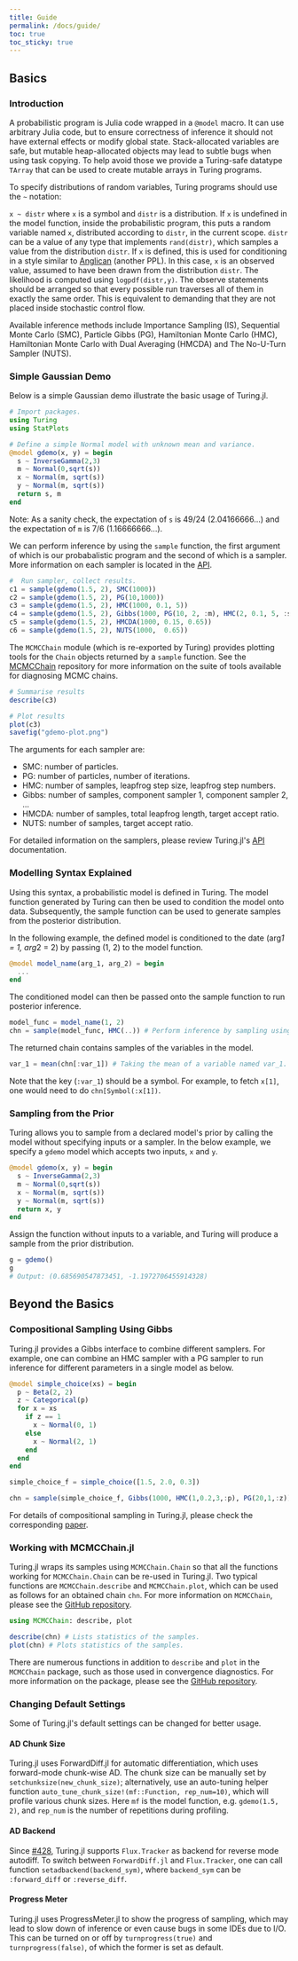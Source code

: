 ```yaml
---
title: Guide
permalink: /docs/guide/
toc: true
toc_sticky: true
---
```


<a id='Basics-1'></a>

## Basics


<a id='Introduction-1'></a>

### Introduction


A probabilistic program is Julia code wrapped in a `@model` macro. It can use arbitrary Julia code, but to ensure correctness of inference it should not have external effects or modify global state. Stack-allocated variables are safe, but mutable heap-allocated objects may lead to subtle bugs when using task copying. To help avoid those we provide a Turing-safe datatype `TArray` that can be used to create mutable arrays in Turing programs.


To specify distributions of random variables, Turing programs should use the `~` notation:


`x ~ distr` where `x` is a symbol and `distr` is a distribution. If `x` is undefined in the model function, inside the probabilistic program, this puts a random variable named `x`, distributed according to `distr`, in the current scope. `distr` can be a value of any type that implements `rand(distr)`, which samples a value from the distribution `distr`. If `x` is defined, this is used for conditioning in a style similar to [Anglican](https://probprog.github.io/anglican/index.html) (another PPL). In this case, `x` is an observed value, assumed to have been drawn from the distribution `distr`. The likelihood is computed using `logpdf(distr,y)`. The observe statements should be arranged so that every possible run traverses all of them in exactly the same order. This is equivalent to demanding that they are not placed inside stochastic control flow.


Available inference methods include  Importance Sampling (IS), Sequential Monte Carlo (SMC), Particle Gibbs (PG), Hamiltonian Monte Carlo (HMC), Hamiltonian Monte Carlo with Dual Averaging (HMCDA) and The No-U-Turn Sampler (NUTS).


<a id='Simple-Gaussian-Demo-1'></a>

### Simple Gaussian Demo


Below is a simple Gaussian demo illustrate the basic usage of Turing.jl.


```julia
# Import packages.
using Turing
using StatPlots

# Define a simple Normal model with unknown mean and variance.
@model gdemo(x, y) = begin
  s ~ InverseGamma(2,3)
  m ~ Normal(0,sqrt(s))
  x ~ Normal(m, sqrt(s))
  y ~ Normal(m, sqrt(s))
  return s, m
end
```


Note: As a sanity check, the expectation of `s` is 49/24 (2.04166666...) and the expectation of `m` is 7/6 (1.16666666...).


We can perform inference by using the `sample` function, the first argument of which is our probabalistic program and the second of which is a sampler. More information on each sampler is located in the [API](docs/library/).


```julia
#  Run sampler, collect results.
c1 = sample(gdemo(1.5, 2), SMC(1000))
c2 = sample(gdemo(1.5, 2), PG(10,1000))
c3 = sample(gdemo(1.5, 2), HMC(1000, 0.1, 5))
c4 = sample(gdemo(1.5, 2), Gibbs(1000, PG(10, 2, :m), HMC(2, 0.1, 5, :s)))
c5 = sample(gdemo(1.5, 2), HMCDA(1000, 0.15, 0.65))
c6 = sample(gdemo(1.5, 2), NUTS(1000,  0.65))
```


The `MCMCChain` module (which is re-exported by Turing) provides plotting tools for the `Chain` objects returned by a `sample` function. See the [MCMCChain](https://github.com/TuringLang/MCMCChain.jl) repository for more information on the suite of tools available for diagnosing MCMC chains.


```julia
# Summarise results
describe(c3)

# Plot results
plot(c3)
savefig("gdemo-plot.png")
```


The arguments for each sampler are:


  * SMC: number of particles.
  * PG: number of particles, number of iterations.
  * HMC: number of samples, leapfrog step size, leapfrog step numbers.
  * Gibbs: number of samples, component sampler 1, component sampler 2, ...
  * HMCDA: number of samples, total leapfrog length, target accept ratio.
  * NUTS: number of samples, target accept ratio.


For detailed information on the samplers, please review Turing.jl's [API](docs/library/) documentation.


<a id='Modelling-Syntax-Explained-1'></a>

### Modelling Syntax Explained


Using this syntax, a probabilistic model is defined in Turing. The model function generated by Turing can then be used to condition the model onto data. Subsequently, the sample function can be used to generate samples from the posterior distribution.


In the following example, the defined model is conditioned to the date (arg*1 = 1, arg*2 = 2) by passing (1, 2) to the model function.


```julia
@model model_name(arg_1, arg_2) = begin
  ...
end
```


The conditioned model can then be passed onto the sample function to run posterior inference.


```julia
model_func = model_name(1, 2)
chn = sample(model_func, HMC(..)) # Perform inference by sampling using HMC.
```


The returned chain contains samples of the variables in the model.


```julia
var_1 = mean(chn[:var_1]) # Taking the mean of a variable named var_1.
```


Note that the key (`:var_1`) should be a symbol. For example, to fetch `x[1]`, one would need to do `chn[Symbol(:x[1])`.


<a id='Sampling-from-the-Prior-1'></a>

### Sampling from the Prior


Turing allows you to sample from a declared model's prior by calling the model without specifying inputs or a sampler. In the below example, we specify a `gdemo` model which accepts two inputs, `x` and `y`.


```julia
@model gdemo(x, y) = begin
  s ~ InverseGamma(2,3)
  m ~ Normal(0,sqrt(s))
  x ~ Normal(m, sqrt(s))
  y ~ Normal(m, sqrt(s))
  return x, y
end
```


Assign the function without inputs to a variable, and Turing will produce a sample from the prior distribution.


```julia
g = gdemo()
g
# Output: (0.685690547873451, -1.1972706455914328)
```


<a id='Beyond-the-Basics-1'></a>

## Beyond the Basics


<a id='Compositional-Sampling-Using-Gibbs-1'></a>

### Compositional Sampling Using Gibbs


Turing.jl provides a Gibbs interface to combine different samplers. For example, one can combine an HMC sampler with a PG sampler to run inference for different parameters in a single model as below.


```julia
@model simple_choice(xs) = begin
  p ~ Beta(2, 2)
  z ~ Categorical(p)
  for x = xs
    if z == 1
      x ~ Normal(0, 1)
    else
      x ~ Normal(2, 1)
    end
  end
end

simple_choice_f = simple_choice([1.5, 2.0, 0.3])

chn = sample(simple_choice_f, Gibbs(1000, HMC(1,0.2,3,:p), PG(20,1,:z))
```


For details of compositional sampling in Turing.jl, please check the corresponding [paper](http://xuk.ai/assets/aistats2018-turing.pdf).


<a id='Working-with-MCMCChain.jl-1'></a>

### Working with MCMCChain.jl


Turing.jl wraps its samples using `MCMCChain.Chain` so that all the functions working for `MCMCChain.Chain` can be re-used in Turing.jl. Two typical functions are `MCMCChain.describe` and `MCMCChain.plot`, which can be used as follows for an obtained chain `chn`. For more information on `MCMCChain`, please see the [GitHub repository](https://github.com/TuringLang/MCMCChain.jl).


```julia
using MCMCChain: describe, plot

describe(chn) # Lists statistics of the samples.
plot(chn) # Plots statistics of the samples.
```


There are numerous functions in addition to `describe` and `plot` in the `MCMCChain` package, such as those used in convergence diagnostics. For more information on the package, please see the [GitHub repository](https://github.com/TuringLang/MCMCChain.jl).


<a id='Changing-Default-Settings-1'></a>

### Changing Default Settings


Some of Turing.jl's default settings can be changed for better usage.


<a id='AD-Chunk-Size-1'></a>

#### AD Chunk Size


Turing.jl uses ForwardDiff.jl for automatic differentiation, which uses forward-mode chunk-wise AD. The chunk size can be manually set by `setchunksize(new_chunk_size)`; alternatively, use an auto-tuning helper function `auto_tune_chunk_size!(mf::Function, rep_num=10)`, which will profile various chunk sizes. Here `mf` is the model function, e.g. `gdemo(1.5, 2)`, and `rep_num` is the number of repetitions during profiling.


<a id='AD-Backend-1'></a>

#### AD Backend


Since [#428](https://github.com/TuringLang/Turing.jl/pull/428), Turing.jl supports `Flux.Tracker` as backend for reverse mode autodiff. To switch between `ForwardDiff.jl` and `Flux.Tracker`, one can call function `setadbackend(backend_sym)`, where `backend_sym` can be `:forward_diff` or `:reverse_diff`.


<a id='Progress-Meter-1'></a>

#### Progress Meter


Turing.jl uses ProgressMeter.jl to show the progress of sampling, which may lead to slow down of inference or even cause bugs in some IDEs due to I/O. This can be turned on or off by `turnprogress(true)` and `turnprogress(false)`, of which the former is set as default.

